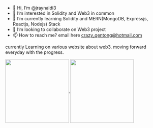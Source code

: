 
- 👋 Hi, I’m @jraynaldi3
- 👀 I’m interested in Solidity and Web3 in common 
- 🌱 I’m currently learning Solidity and MERN(MongoDB, Expressjs, Reactjs, Nodejs) Stack
- 💞️ I’m looking to collaborate on Web3 project
- 📫 How to reach me? email here crazy_gentong@hotmail.com

currently Learning on various website about web3. moving forward everyday with the progress. 

<a href="#">
  <img align="center" height="200px" src="https://github-readme-stats.vercel.app/api?username=jraynaldi3&show_icons=true&theme=dark" />
</a>
<a href="#">
  <img align="center" height="200px" src="https://github-readme-stats.vercel.app/api/top-langs/?username=jraynaldi3&theme=dark" />
</a>

  <!---
jraynaldi3/jraynaldi3 is a ✨ special ✨ repository because its `README.md` (this file) appears on your GitHub profile.
You can click the Preview link to take a look at your changes.
--->

